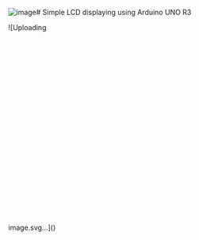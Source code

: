 ![image](https://github.com/user-attachments/assets/cec5a65a-d9a7-46a1-9f8f-475d666024ef)# Simple LCD displaying using Arduino UNO R3

![Uploading <?xml version="1.0" encoding="utf-8"?>
<!-- Generator: Adobe Illustrator 25.0.1, SVG Export Plug-In . SVG Version: 6.00 Build 0)  -->
<svg version="1.1" id="Layer_1" xmlns="http://www.w3.org/2000/svg" xmlns:xlink="http://www.w3.org/1999/xlink" x="0px" y="0px"
	 viewBox="0 0 194 138.3" style="enable-background:new 0 0 194 138.3;" xml:space="preserve">
<style type="text/css">
	.st0{fill:#017481;}
	.st1{fill:#B3B6B7;}
	.st2{fill:#A1CBCF;}
	.st3{fill:#8B8F90;}
	.st4{fill:#ADB0B1;}
	.st5{fill:#FFFFFF;}
	.st6{fill:#C2C5C6;}
	.st7{fill:#A19284;}
	.st8{fill:#8A7867;}
	.st9{fill:#9DA0A1;}
	.st10{fill:#DDDEDE;}
	.st11{fill:#B8B9BA;}
	.st12{fill:#EAA800;}
	.st13{fill:#BCC6C6;}
</style>
<path class="st0" d="M0,98.1L0,98.1c0,0.7,0.3,1.4,0.9,1.9l0,0l4.9,4.9v0c0.5,0.4,0.7,1,0.7,1.7h0v29.2c0,1.4,1.1,2.5,2.5,2.5h166.2
	v0l0.3,0l0.3,0l0.2-0.1l0.2-0.1l0.2-0.1l0.2-0.1l0.2-0.2l0.2-0.2l0.2-0.2l0.2-0.2l0.1-0.2l0.1-0.2l0.1-0.2l0.1-0.2l0-0.3l0-0.3V2.6
	l0-0.3l0-0.3l-0.1-0.2l-0.1-0.2l-0.1-0.2l-0.1-0.2l-0.2-0.2l-0.2-0.2l-0.2-0.2l-0.2-0.1l-0.2-0.1l-0.2-0.1L176,0.1l-0.2-0.1l-0.3,0
	l-0.3,0H9.2L8.9,0l-0.3,0L8.4,0.1L8.2,0.2L8,0.3L7.7,0.4L7.5,0.6L7.3,0.8L7.2,0.9L7,1.2L6.9,1.4L6.8,1.6L6.7,1.8L6.6,2.1l0,0.3
	l0,0.3v4l-5.8,5.8l0,0C0.3,12.9,0,13.5,0,14.2L0,98.1z"/>
<polygon class="st0" points="175.7,0.1 176,0.1 176.2,0.2 176.5,0.3 176.7,0.4 176.9,0.6 177.1,0.8 177.2,0.9 177.4,1.2 177.5,1.4 
	177.6,1.6 177.7,1.8 177.8,2.1 177.8,2.3 177.8,2.6 177.8,135.7 177.8,136 177.8,136.2 177.7,136.5 177.6,136.7 177.5,136.9 
	177.4,137.2 177.2,137.4 177.1,137.6 176.9,137.7 176.7,137.9 176.5,138 176.2,138.1 176,138.2 175.7,138.3 175.5,138.3 
	175.2,138.3 175.2,138.3 175.5,138.3 175.7,138.3 176,138.2 176.2,138.1 176.5,138 176.7,137.9 176.9,137.7 177.1,137.6 
	177.2,137.4 177.4,137.2 177.5,136.9 177.6,136.7 177.7,136.5 177.8,136.2 177.8,136 177.8,135.7 177.8,2.6 177.8,2.3 177.8,2.1 
	177.7,1.8 177.6,1.6 177.5,1.4 177.4,1.2 177.2,0.9 177.1,0.8 176.9,0.6 176.7,0.4 176.5,0.3 176.2,0.2 176,0.1 175.7,0.1 175.5,0 
	175.2,0 175.2,0 175.5,0 "/>
<polygon class="st0" points="175.2,138.3 175.2,138.3 175.2,138.3 "/>
<rect x="109.7" y="30.1" class="st1" width="3.9" height="3.9"/>
<path class="st2" d="M24.4,82.7c0,0.4-0.3,0.6-0.6,0.6c-0.4,0-0.6-0.3-0.6-0.6c0-0.4,0.3-0.6,0.6-0.6C24.1,82,24.4,82.3,24.4,82.7
	C24.4,82.7,24.4,82.7,24.4,82.7z"/>
<path class="st2" d="M24.4,84.7c0,0.4-0.3,0.6-0.6,0.6c-0.4,0-0.6-0.3-0.6-0.6s0.3-0.6,0.6-0.6c0,0,0,0,0,0
	C24.1,84.1,24.4,84.4,24.4,84.7z"/>
<path class="st2" d="M24.4,86.8c0,0.4-0.3,0.6-0.6,0.6s-0.6-0.3-0.6-0.6s0.3-0.6,0.6-0.6c0,0,0,0,0,0C24.1,86.2,24.4,86.4,24.4,86.8
	z"/>
<path class="st2" d="M24.4,88.9c0,0.4-0.3,0.6-0.6,0.6s-0.6-0.3-0.6-0.6s0.3-0.6,0.6-0.6c0,0,0,0,0,0C24.1,88.2,24.4,88.5,24.4,88.9
	z"/>
<path class="st2" d="M29.6,82.7c0,0.4-0.3,0.6-0.6,0.6s-0.6-0.3-0.6-0.6c0-0.4,0.3-0.6,0.6-0.6C29.3,82,29.6,82.3,29.6,82.7
	C29.6,82.7,29.6,82.7,29.6,82.7z"/>
<path class="st2" d="M29.6,84.7c0,0.4-0.3,0.6-0.6,0.6c-0.4,0-0.6-0.3-0.6-0.6c0-0.4,0.3-0.6,0.6-0.6c0,0,0,0,0,0
	C29.3,84.1,29.6,84.4,29.6,84.7z"/>
<path class="st2" d="M29.6,86.8c0,0.4-0.3,0.6-0.6,0.6s-0.6-0.3-0.6-0.6c0-0.4,0.3-0.6,0.6-0.6c0,0,0,0,0,0
	C29.3,86.2,29.6,86.4,29.6,86.8z"/>
<path class="st2" d="M29.6,88.9c0,0.4-0.3,0.6-0.6,0.6s-0.6-0.3-0.6-0.6c0-0.4,0.3-0.6,0.6-0.6c0,0,0,0,0,0
	C29.3,88.2,29.6,88.5,29.6,88.9z"/>
<polygon points="26.3,89.5 27.6,89.5 27.6,82 26.3,82 25,82 25,89.5 "/>
<polygon points="26.3,89.5 27.6,89.5 27.6,82 26.3,82 25,82 25,89.5 "/>
<polygon points="26.3,89.5 27.6,89.5 27.6,82 26.3,82 25,82 25,89.5 "/>
<rect x="27.6" y="88.2" class="st3" width="1.3" height="1.3"/>
<rect x="27.6" y="86.2" class="st3" width="1.3" height="1.3"/>
<rect x="27.6" y="84.1" class="st3" width="1.3" height="1.3"/>
<rect x="27.6" y="82" class="st3" width="1.3" height="1.3"/>
<rect x="23.8" y="88.2" class="st3" width="1.3" height="1.3"/>
<rect x="23.8" y="86.2" class="st3" width="1.3" height="1.3"/>
<rect x="23.8" y="84.1" class="st3" width="1.3" height="1.3"/>
<rect x="23.8" y="82" class="st3" width="1.3" height="1.3"/>
<polygon class="st3" points="122.6,99.3 121.2,100.6 121.2,102.5 122.6,103.9 124.5,103.9 125.9,102.5 125.9,100.6 124.5,99.3 "/>
<polygon class="st3" points="129.2,99.3 127.8,100.6 127.8,102.5 129.2,103.9 131.1,103.9 132.4,102.5 132.4,100.6 131.1,99.3 "/>
<polygon class="st3" points="129.2,105.9 127.8,107.2 127.8,109.1 129.2,110.5 131.1,110.5 132.4,109.1 132.4,107.2 131.1,105.9 "/>
<polygon class="st3" points="122.6,105.9 121.2,107.2 121.2,109.1 122.6,110.5 124.5,110.5 125.9,109.1 125.9,107.2 124.5,105.9 "/>
<path class="st4" d="M122.3,101.6c0,0.7,0.6,1.2,1.2,1.2c0.7,0,1.2-0.6,1.2-1.2c0-0.7-0.6-1.2-1.2-1.2h0
	C122.9,100.3,122.3,100.9,122.3,101.6C122.3,101.6,122.3,101.6,122.3,101.6z"/>
<path class="st4" d="M128.9,101.6c0,0.7,0.6,1.2,1.2,1.2s1.2-0.6,1.2-1.2c0-0.7-0.6-1.2-1.2-1.2c0,0,0,0,0,0
	C129.5,100.3,128.9,100.9,128.9,101.6C128.9,101.6,128.9,101.6,128.9,101.6z"/>
<path class="st4" d="M128.9,108.2c0,0.7,0.6,1.2,1.2,1.2c0.7,0,1.2-0.6,1.2-1.2s-0.6-1.2-1.2-1.2c0,0,0,0,0,0
	C129.5,106.9,128.9,107.5,128.9,108.2z"/>
<path class="st4" d="M122.3,108.2c0,0.7,0.6,1.2,1.2,1.2c0.7,0,1.2-0.6,1.2-1.2c0-0.7-0.6-1.2-1.2-1.2c0,0,0,0,0,0
	C122.9,106.9,122.3,107.5,122.3,108.2z"/>
<path class="st5" d="M6.6,24.7c2.7,0,5-2.2,5-5c0-2.7-2.2-5-5-5c-2.7,0-5,2.2-5,5C1.7,22.5,3.9,24.7,6.6,24.7z"/>
<path class="st5" d="M139.2,136.7c2.7,0,5-2.2,5-5c0-2.7-2.2-5-5-5c-2.7,0-5,2.2-5,5c0,0,0,0,0,0
	C134.3,134.5,136.5,136.7,139.2,136.7z"/>
<path class="st5" d="M141.6,11.6c2.7,0,5-2.2,5-5s-2.2-5-5-5c-2.7,0-5,2.2-5,5c0,0,0,0,0,0C136.6,9.4,138.9,11.6,141.6,11.6z"/>
<path d="M138.1,23.7v-8h-8C134.5,15.7,138.1,19.3,138.1,23.7C138.1,23.7,138.1,23.7,138.1,23.7z"/>
<path d="M130.1,15.7h-8v8C122.1,19.3,125.6,15.7,130.1,15.7C130.1,15.7,130.1,15.7,130.1,15.7z"/>
<path class="st3" d="M110.4,31.8c0,0.7,0.6,1.3,1.3,1.3s1.3-0.6,1.3-1.3s-0.6-1.3-1.3-1.3C110.9,30.5,110.4,31,110.4,31.8z"/>
<circle class="st6" cx="111.7" cy="23.7" r="8"/>
<path d="M119.7,23.7v-8h-8C116.1,15.7,119.7,19.3,119.7,23.7C119.7,23.7,119.7,23.7,119.7,23.7z"/>
<path d="M111.7,15.7h-8v8C103.6,19.3,107.2,15.7,111.7,15.7C111.6,15.7,111.7,15.7,111.7,15.7z"/>
<path class="st3" d="M112.9,23.7c0,0.7-0.6,1.3-1.3,1.3c-0.7,0-1.3-0.6-1.3-1.3c0-0.7,0.6-1.3,1.3-1.3
	C112.4,22.4,112.9,23,112.9,23.7C112.9,23.7,112.9,23.7,112.9,23.7z"/>
<rect x="128.1" y="30.1" class="st1" width="3.9" height="3.9"/>
<path class="st3" d="M128.8,31.8c0,0.7,0.6,1.3,1.3,1.3s1.3-0.6,1.3-1.3c0-0.7-0.6-1.3-1.3-1.3C129.4,30.5,128.8,31,128.8,31.8z"/>
<circle class="st6" cx="130.1" cy="23.7" r="8"/>
<path class="st3" d="M131.4,23.7c0,0.7-0.6,1.3-1.3,1.3c-0.7,0-1.3-0.6-1.3-1.3c0-0.7,0.6-1.3,1.3-1.3
	C130.8,22.4,131.4,23,131.4,23.7C131.4,23.7,131.4,23.7,131.4,23.7z"/>
<rect x="164" y="71.5" class="st3" width="6.6" height="5.4"/>
<rect x="164" y="60.5" class="st3" width="6.6" height="5.4"/>
<polyline points="119.6,96.4 119.6,83.4 119.6,83.4 132.6,83.4 132.6,96.4 132.6,96.4 119.6,96.4 119.6,96.4 "/>
<polyline points="119.6,96.4 119.6,83.4 119.6,83.4 132.6,83.4 132.6,96.4 132.6,96.4 119.6,96.4 119.6,96.4 "/>
<polyline points="119.6,96.4 119.6,83.4 119.6,83.4 132.6,83.4 132.6,96.4 132.6,96.4 119.6,96.4 119.6,96.4 "/>
<rect x="130.2" y="82.5" class="st3" width="0.9" height="1.7"/>
<rect x="128.9" y="82.5" class="st3" width="0.9" height="1.7"/>
<rect x="127.6" y="82.5" class="st3" width="0.9" height="1.7"/>
<rect x="126.3" y="82.5" class="st3" width="0.9" height="1.7"/>
<rect x="125" y="82.5" class="st3" width="0.9" height="1.7"/>
<rect x="123.7" y="82.5" class="st3" width="0.9" height="1.7"/>
<rect x="122.5" y="82.5" class="st3" width="0.9" height="1.7"/>
<rect x="121.2" y="82.5" class="st3" width="0.9" height="1.7"/>
<rect x="118.8" y="94" class="st3" width="1.7" height="0.9"/>
<rect x="118.8" y="92.7" class="st3" width="1.7" height="0.9"/>
<rect x="118.8" y="91.4" class="st3" width="1.7" height="0.9"/>
<rect x="118.8" y="90.1" class="st3" width="1.7" height="0.9"/>
<rect x="118.8" y="88.8" class="st3" width="1.7" height="0.9"/>
<rect x="118.8" y="87.5" class="st3" width="1.7" height="0.9"/>
<rect x="118.8" y="86.2" class="st3" width="1.7" height="0.9"/>
<rect x="118.8" y="84.9" class="st3" width="1.7" height="0.9"/>
<rect x="131.7" y="94" class="st3" width="1.7" height="0.9"/>
<rect x="131.7" y="92.7" class="st3" width="1.7" height="0.9"/>
<rect x="131.7" y="91.4" class="st3" width="1.7" height="0.9"/>
<rect x="131.7" y="90.1" class="st3" width="1.7" height="0.9"/>
<rect x="131.7" y="88.8" class="st3" width="1.7" height="0.9"/>
<rect x="131.7" y="87.5" class="st3" width="1.7" height="0.9"/>
<rect x="131.7" y="86.2" class="st3" width="1.7" height="0.9"/>
<rect x="131.7" y="84.9" class="st3" width="1.7" height="0.9"/>
<rect x="130.2" y="95.5" class="st3" width="0.9" height="1.7"/>
<rect x="128.9" y="95.5" class="st3" width="0.9" height="1.7"/>
<rect x="127.6" y="95.5" class="st3" width="0.9" height="1.7"/>
<rect x="126.3" y="95.5" class="st3" width="0.9" height="1.7"/>
<rect x="125" y="95.5" class="st3" width="0.9" height="1.7"/>
<rect x="123.7" y="95.5" class="st3" width="0.9" height="1.7"/>
<rect x="122.5" y="95.5" class="st3" width="0.9" height="1.7"/>
<rect x="121.2" y="95.5" class="st3" width="0.9" height="1.7"/>
<path class="st3" d="M146.2,112.7c-0.7,0-1.3,0.6-1.3,1.3c0,0,0,0,0,0h2.6C147.5,113.3,146.9,112.7,146.2,112.7
	C146.2,112.7,146.2,112.7,146.2,112.7z"/>
<path class="st3" d="M146.2,125.3c0.7,0,1.3-0.6,1.3-1.3c0,0,0,0,0,0h-2.6C144.9,124.7,145.5,125.3,146.2,125.3
	C146.2,125.3,146.2,125.3,146.2,125.3z"/>
<path class="st3" d="M143.6,112.7c-0.7,0-1.3,0.6-1.3,1.3h2.6C144.9,113.3,144.3,112.7,143.6,112.7
	C143.6,112.7,143.6,112.7,143.6,112.7z"/>
<path class="st3" d="M143.6,125.3c0.7,0,1.3-0.6,1.3-1.3c0,0,0,0,0,0h-2.6C142.3,124.7,142.9,125.3,143.6,125.3z"/>
<polygon points="144.9,124 144.9,124 147.5,124 147.5,122.9 147.5,122.8 147.5,121.8 147.5,121.7 147.5,120.7 147.5,120.6 
	147.5,119.6 147.5,119.5 147.5,118.5 147.5,118.4 147.5,117.4 147.5,117.3 147.5,116.3 147.5,116.2 147.5,115.2 147.5,115.1 
	147.5,114 144.9,114 144.9,114 142.3,114 142.3,115.1 142.3,115.2 142.3,116.2 142.3,116.3 142.3,117.3 142.3,117.4 142.3,118.4 
	142.3,118.5 142.3,119.5 142.3,119.6 142.3,120.6 142.3,120.7 142.3,121.7 142.3,121.8 142.3,122.8 142.3,122.9 142.3,124 "/>
<polygon points="144.9,124 144.9,124 147.5,124 147.5,122.9 147.5,122.8 147.5,121.8 147.5,121.7 147.5,120.7 147.5,120.6 
	147.5,119.6 147.5,119.5 147.5,118.5 147.5,118.4 147.5,117.4 147.5,117.3 147.5,116.3 147.5,116.2 147.5,115.2 147.5,115.1 
	147.5,114 144.9,114 144.9,114 142.3,114 142.3,115.1 142.3,115.2 142.3,116.2 142.3,116.3 142.3,117.3 142.3,117.4 142.3,118.4 
	142.3,118.5 142.3,119.5 142.3,119.6 142.3,120.6 142.3,120.7 142.3,121.7 142.3,121.8 142.3,122.8 142.3,122.9 142.3,124 "/>
<polygon points="144.9,124 144.9,124 147.5,124 147.5,122.9 147.5,122.8 147.5,121.8 147.5,121.7 147.5,120.7 147.5,120.6 
	147.5,119.6 147.5,119.5 147.5,118.5 147.5,118.4 147.5,117.4 147.5,117.3 147.5,116.3 147.5,116.2 147.5,115.2 147.5,115.1 
	147.5,114 144.9,114 144.9,114 142.3,114 142.3,115.1 142.3,115.2 142.3,116.2 142.3,116.3 142.3,117.3 142.3,117.4 142.3,118.4 
	142.3,118.5 142.3,119.5 142.3,119.6 142.3,120.6 142.3,120.7 142.3,121.7 142.3,121.8 142.3,122.8 142.3,122.9 142.3,124 "/>
<rect x="118.1" y="36.8" width="4.9" height="7.5"/>
<rect x="118.1" y="36.8" width="4.9" height="7.5"/>
<rect x="118.1" y="36.8" width="4.9" height="7.5"/>
<rect x="122.3" y="42.3" class="st3" width="3.6" height="1.3"/>
<rect x="122.3" y="37.4" class="st3" width="3.6" height="1.3"/>
<rect x="122.3" y="39.9" class="st3" width="3.6" height="1.3"/>
<rect x="115.9" y="42.3" class="st3" width="3.6" height="1.3"/>
<rect x="115.9" y="37.4" class="st3" width="3.6" height="1.3"/>
<rect x="150.1" y="49.3" class="st3" width="1.3" height="3.4"/>
<rect x="150.1" y="43.3" class="st3" width="1.3" height="3.4"/>
<rect x="163.1" y="40.1" class="st3" width="1.3" height="9.8"/>
<rect x="164.4" y="40.1" class="st4" width="1.3" height="9.8"/>
<rect x="165.7" y="40.1" class="st3" width="1.3" height="9.8"/>
<rect x="150.1" y="37.4" class="st3" width="1.3" height="3.4"/>
<rect x="148.8" y="49.3" class="st7" width="1.3" height="3.4"/>
<rect x="148.8" y="43.3" class="st7" width="1.3" height="3.4"/>
<rect x="148.8" y="37.4" class="st7" width="1.3" height="3.4"/>
<rect x="147.5" y="49.3" class="st3" width="1.3" height="3.4"/>
<rect x="147.5" y="43.3" class="st3" width="1.3" height="3.4"/>
<rect x="147.5" y="37.4" class="st3" width="1.3" height="3.4"/>
<rect x="121.9" y="48.5" width="8.4" height="8.4"/>
<rect x="121.9" y="48.5" width="8.4" height="8.4"/>
<rect x="121.9" y="48.5" width="8.4" height="8.4"/>
<rect x="118.9" y="51.5" class="st3" width="3.8" height="0.9"/>
<rect x="118.9" y="53.2" class="st3" width="3.8" height="0.9"/>
<rect x="118.9" y="54.9" class="st3" width="3.8" height="0.9"/>
<rect x="118.9" y="49.8" class="st3" width="3.8" height="0.9"/>
<rect x="129.5" y="53.2" class="st3" width="3.8" height="0.9"/>
<rect x="129.5" y="51.5" class="st3" width="3.8" height="0.9"/>
<rect x="129.5" y="49.8" class="st3" width="3.8" height="0.9"/>
<rect x="129.5" y="54.9" class="st3" width="3.8" height="0.9"/>
<path class="st6" d="M133.7,55.3c0-0.2-0.2-0.4-0.4-0.4c-0.2,0-0.4,0.2-0.4,0.4c0,0.2,0.2,0.4,0.4,0.4c0,0,0,0,0,0
	C133.5,55.7,133.7,55.5,133.7,55.3z"/>
<path class="st6" d="M133.7,53.6c0-0.2-0.2-0.4-0.4-0.4c-0.2,0-0.4,0.2-0.4,0.4c0,0.2,0.2,0.4,0.4,0.4c0,0,0,0,0,0
	C133.5,54,133.7,53.8,133.7,53.6z"/>
<path class="st6" d="M133.7,51.9c0-0.2-0.2-0.4-0.4-0.4c-0.2,0-0.4,0.2-0.4,0.4c0,0.2,0.2,0.4,0.4,0.4h0
	C133.5,52.3,133.7,52.1,133.7,51.9C133.7,51.9,133.7,51.9,133.7,51.9z"/>
<path class="st6" d="M133.7,50.2c0-0.2-0.2-0.4-0.4-0.4c-0.2,0-0.4,0.2-0.4,0.4c0,0.2,0.2,0.4,0.4,0.4
	C133.5,50.6,133.7,50.5,133.7,50.2C133.7,50.2,133.7,50.2,133.7,50.2z"/>
<path class="st6" d="M119.3,55.3c0-0.2-0.2-0.4-0.4-0.4c-0.2,0-0.4,0.2-0.4,0.4c0,0.2,0.2,0.4,0.4,0.4c0,0,0,0,0,0
	C119.2,55.7,119.3,55.5,119.3,55.3z"/>
<path class="st6" d="M119.3,53.6c0-0.2-0.2-0.4-0.4-0.4c-0.2,0-0.4,0.2-0.4,0.4c0,0.2,0.2,0.4,0.4,0.4c0,0,0,0,0,0
	C119.2,54,119.3,53.8,119.3,53.6z"/>
<path class="st6" d="M119.3,51.9c0-0.2-0.2-0.4-0.4-0.4c-0.2,0-0.4,0.2-0.4,0.4c0,0.2,0.2,0.4,0.4,0.4c0,0,0,0,0,0
	C119.2,52.3,119.3,52.1,119.3,51.9C119.3,51.9,119.3,51.9,119.3,51.9z"/>
<path class="st6" d="M119.3,50.2c0-0.2-0.2-0.4-0.4-0.4c-0.2,0-0.4,0.2-0.4,0.4c0,0.2,0.2,0.4,0.4,0.4l0,0
	C119.2,50.6,119.3,50.5,119.3,50.2C119.3,50.2,119.3,50.2,119.3,50.2z"/>
<rect x="153.9" y="65.1" class="st8" width="4.2" height="7.2"/>
<rect x="151.3" y="69.8" class="st6" width="2.6" height="2.6"/>
<rect x="158" y="67.5" class="st6" width="2.6" height="2.6"/>
<rect x="151.3" y="65.1" class="st6" width="2.6" height="2.6"/>
<rect x="153.2" y="70.4" class="st3" width="1.3" height="1.3"/>
<rect x="153.2" y="65.8" class="st3" width="1.3" height="1.3"/>
<rect x="157.4" y="68.1" class="st3" width="1.3" height="1.3"/>
<rect x="72.8" y="63.7" class="st3" width="2.7" height="5.4"/>
<rect x="66.1" y="63.7" class="st3" width="2.7" height="5.4"/>
<path class="st8" d="M68.4,64.3c-0.6,0-1,0.5-1,1v2.1c0,0.6,0.5,1,1,1h0.3v-4.2H68.4z"/>
<path class="st8" d="M73.1,68.4c0.6,0,1-0.5,1-1v-2.1c0-0.6-0.5-1-1-1h-0.3v4.2H73.1z"/>
<rect x="146.2" y="75.9" class="st3" width="3.1" height="3.1"/>
<rect x="140.5" y="75.9" class="st3" width="3.1" height="3.1"/>
<polygon class="st8" points="147.2,78.9 148.7,77.4 147.2,75.9 147.2,75.9 146.2,75.9 146.2,78.9 "/>
<polygon class="st8" points="142.6,75.9 141.1,77.4 142.6,78.9 142.6,78.9 143.6,78.9 143.6,75.9 "/>
<rect x="143.6" y="75.9" width="2.6" height="3.1"/>
<rect x="143.6" y="75.9" width="2.6" height="3.1"/>
<rect x="143.6" y="75.9" width="2.6" height="3.1"/>
<rect x="146.2" y="84.4" class="st3" width="3.1" height="3.1"/>
<rect x="140.5" y="84.4" class="st3" width="3.1" height="3.1"/>
<rect x="143.6" y="84.4" width="2.6" height="3.1"/>
<rect x="143.6" y="84.4" width="2.6" height="3.1"/>
<rect x="143.6" y="84.4" width="2.6" height="3.1"/>
<polygon class="st8" points="147.2,87.5 148.7,86 147.2,84.4 147.2,84.4 146.2,84.4 146.2,87.5 "/>
<polygon class="st8" points="142.6,84.4 141.1,86 142.6,87.5 142.6,87.5 143.6,87.5 143.6,84.4 "/>
<rect x="145.3" y="100.5" class="st3" width="3.1" height="3.1"/>
<rect x="141.5" y="100.5" class="st3" width="3.1" height="3.1"/>
<path class="st8" d="M145,103.4h1.3v0c0.7,0,1.3-0.6,1.2-1.3c0-0.7-0.6-1.2-1.2-1.2v0h-1.3L145,103.4L145,103.4z"/>
<path class="st8" d="M143.6,100.8c-0.7,0-1.3,0.6-1.3,1.3c0,0.7,0.6,1.3,1.3,1.3v0h1.3v-2.6H143.6z"/>
<rect x="143.6" y="100.8" width="2.6" height="2.6"/>
<rect x="143.6" y="100.8" width="2.6" height="2.6"/>
<rect x="143.6" y="100.8" width="2.6" height="2.6"/>
<rect x="145.3" y="107.1" class="st3" width="3.1" height="3.1"/>
<rect x="141.5" y="107.1" class="st3" width="3.1" height="3.1"/>
<path class="st8" d="M145,109.9h1.3v0c0.7,0,1.3-0.6,1.2-1.3c0-0.7-0.6-1.2-1.2-1.2v0h-1.3L145,109.9L145,109.9z"/>
<path class="st8" d="M143.6,107.3c-0.7,0-1.3,0.6-1.3,1.3c0,0.7,0.6,1.3,1.3,1.3c0,0,0,0,0,0v0h1.3v-2.6H143.6z"/>
<rect x="143.6" y="107.3" width="2.6" height="2.6"/>
<rect x="143.6" y="107.3" width="2.6" height="2.6"/>
<rect x="143.6" y="107.3" width="2.6" height="2.6"/>
<rect x="159.9" y="115.8" class="st3" width="3.1" height="3.1"/>
<rect x="154.2" y="115.8" class="st3" width="3.1" height="3.1"/>
<polygon class="st8" points="160.9,118.9 162.4,117.4 160.9,115.8 160.9,115.8 159.9,115.8 159.9,118.9 "/>
<polygon class="st8" points="156.3,115.8 154.8,117.4 156.3,118.9 156.3,118.9 157.3,118.9 157.3,115.8 "/>
<rect x="157.3" y="115.8" width="2.6" height="3.1"/>
<rect x="157.3" y="115.8" width="2.6" height="3.1"/>
<rect x="157.3" y="115.8" width="2.6" height="3.1"/>
<rect x="105.7" y="116" class="st3" width="3.1" height="3.1"/>
<rect x="101.8" y="116" class="st3" width="3.1" height="3.1"/>
<path class="st8" d="M105.3,118.8h1.3v0c0.7,0,1.3-0.6,1.2-1.3c0-0.7-0.6-1.2-1.2-1.2v0h-1.3L105.3,118.8L105.3,118.8z"/>
<path class="st8" d="M104,116.2c-0.7,0-1.3,0.6-1.3,1.3c0,0.7,0.6,1.3,1.3,1.3v0h1.3v-2.6C105.3,116.2,104,116.2,104,116.2z"/>
<rect x="104" y="116.2" width="2.6" height="2.6"/>
<rect x="104" y="116.2" width="2.6" height="2.6"/>
<rect x="104" y="116.2" width="2.6" height="2.6"/>
<rect x="106.1" y="75.8" class="st3" width="3.1" height="3.1"/>
<rect x="101.6" y="75.8" class="st3" width="3.1" height="3.1"/>
<path class="st8" d="M105.5,78.7h1.3v0c0.7,0,1.3-0.6,1.2-1.3c0-0.7-0.6-1.2-1.2-1.2v0h-1.3L105.5,78.7L105.5,78.7z"/>
<path class="st8" d="M104.1,76.1c-0.7,0-1.3,0.6-1.3,1.3c0,0.7,0.6,1.3,1.3,1.3c0,0,0,0,0,0v0h1.3v-2.6H104.1z"/>
<rect x="104.1" y="76.1" width="2.6" height="2.6"/>
<rect x="104.1" y="76.1" width="2.6" height="2.6"/>
<rect x="104.1" y="76.1" width="2.6" height="2.6"/>
<rect x="71.2" y="58.2" class="st3" width="3.1" height="3.1"/>
<rect x="67.3" y="58.2" class="st3" width="3.1" height="3.1"/>
<path class="st8" d="M70.8,61.1h1.3v0c0.7,0,1.3-0.6,1.2-1.3c0-0.7-0.6-1.2-1.2-1.2v0h-1.3L70.8,61.1L70.8,61.1z"/>
<path class="st8" d="M69.5,58.5c-0.7,0-1.3,0.6-1.3,1.3c0,0.7,0.6,1.3,1.3,1.3v0h1.3v-2.6H69.5z"/>
<rect x="69.5" y="58.5" width="2.6" height="2.6"/>
<rect x="69.5" y="58.5" width="2.6" height="2.6"/>
<rect x="69.5" y="58.5" width="2.6" height="2.6"/>
<rect x="110.1" y="37.1" class="st3" width="3.1" height="3.1"/>
<rect x="110.1" y="40.9" class="st3" width="3.1" height="3.1"/>
<path class="st8" d="M112.9,40.5v-1.3h0c0-0.7-0.6-1.3-1.3-1.2c-0.7,0-1.2,0.6-1.2,1.2h0v1.3L112.9,40.5L112.9,40.5z"/>
<path class="st8" d="M110.3,41.8c0,0.7,0.6,1.3,1.3,1.3s1.3-0.6,1.3-1.3l0,0h0v-1.3h-2.6L110.3,41.8L110.3,41.8z"/>
<rect x="110.3" y="39.2" width="2.6" height="2.6"/>
<rect x="110.3" y="39.2" width="2.6" height="2.6"/>
<rect x="110.3" y="39.2" width="2.6" height="2.6"/>
<rect x="128.5" y="37.1" class="st3" width="3.1" height="3.1"/>
<rect x="128.5" y="40.9" class="st3" width="3.1" height="3.1"/>
<path class="st8" d="M131.4,40.5v-1.3h0c0-0.7-0.6-1.3-1.3-1.2c-0.7,0-1.2,0.6-1.2,1.2h0v1.3L131.4,40.5L131.4,40.5z"/>
<path class="st8" d="M128.8,41.8c0,0.7,0.6,1.3,1.3,1.3s1.3-0.6,1.3-1.3l0,0h0v-1.3h-2.6L128.8,41.8L128.8,41.8z"/>
<rect x="128.8" y="39.2" width="2.6" height="2.6"/>
<rect x="128.8" y="39.2" width="2.6" height="2.6"/>
<rect x="128.8" y="39.2" width="2.6" height="2.6"/>
<rect x="105.8" y="81.1" class="st3" width="3.1" height="3.1"/>
<rect x="101.9" y="81.1" class="st3" width="3.1" height="3.1"/>
<path class="st8" d="M105.5,84h1.3v0c0.7,0,1.3-0.6,1.2-1.3c0-0.7-0.6-1.2-1.2-1.2v0h-1.3L105.5,84L105.5,84z"/>
<path class="st8" d="M104.1,81.4c-0.7,0-1.3,0.6-1.3,1.3c0,0.7,0.6,1.3,1.3,1.3c0,0,0,0,0,0v0h1.3v-2.6H104.1z"/>
<rect x="104.1" y="81.4" width="2.6" height="2.6"/>
<rect x="104.1" y="81.4" width="2.6" height="2.6"/>
<rect x="104.1" y="81.4" width="2.6" height="2.6"/>
<polygon points="122.3,125.3 124.8,125.3 126.6,123.5 127.1,123.5 128.9,125.3 131.4,125.3 133.2,123.5 133.7,123.5 135.5,125.3 
	138,125.3 139.8,123.5 139.8,121 139.8,116.9 139.8,114.4 138,112.6 135.5,112.6 133.7,114.4 133.2,114.4 131.4,112.6 128.9,112.6 
	127.1,114.4 126.6,114.4 124.8,112.6 122.3,112.6 120.5,114.4 120.5,116.9 120.5,121 120.5,123.5 "/>
<path class="st3" d="M124.7,115.7c0,0.6-0.5,1.1-1.1,1.1c-0.6,0-1.1-0.5-1.1-1.1c0-0.6,0.5-1.1,1.1-1.1
	C124.2,114.5,124.7,115,124.7,115.7C124.7,115.7,124.7,115.7,124.7,115.7z"/>
<path class="st3" d="M137.8,122.2c0,0.6-0.5,1.1-1.1,1.1c-0.6,0-1.1-0.5-1.1-1.1c0-0.6,0.5-1.1,1.1-1.1c0,0,0,0,0,0
	C137.3,121.1,137.8,121.6,137.8,122.2z"/>
<path class="st3" d="M131.3,122.2c0,0.6-0.5,1.1-1.1,1.1c-0.6,0-1.1-0.5-1.1-1.1c0-0.6,0.5-1.1,1.1-1.1
	C130.8,121.1,131.3,121.6,131.3,122.2z"/>
<path class="st3" d="M124.7,122.2c0,0.6-0.5,1.1-1.1,1.1c-0.6,0-1.1-0.5-1.1-1.1c0-0.6,0.5-1.1,1.1-1.1
	C124.2,121.1,124.7,121.6,124.7,122.2z"/>
<path class="st3" d="M137.8,115.7c0,0.6-0.5,1.1-1.1,1.1c-0.6,0-1.1-0.5-1.1-1.1c0-0.6,0.5-1.1,1.1-1.1c0,0,0,0,0,0
	C137.3,114.5,137.8,115,137.8,115.7C137.8,115.7,137.8,115.7,137.8,115.7z"/>
<path class="st3" d="M131.3,115.7c0,0.6-0.5,1.1-1.1,1.1c-0.6,0-1.1-0.5-1.1-1.1c0-0.6,0.5-1.1,1.1-1.1
	C130.8,114.5,131.3,115,131.3,115.7C131.3,115.7,131.3,115.7,131.3,115.7z"/>
<rect x="91.7" y="30.2" class="st3" width="4.4" height="2.5"/>
<rect x="98.8" y="30.2" class="st3" width="3.5" height="2.5"/>
<rect x="85.1" y="30.2" class="st3" width="4.4" height="2.5"/>
<rect x="78.5" y="30.2" class="st3" width="4.4" height="2.5"/>
<rect x="71.9" y="30.2" class="st3" width="4.4" height="2.5"/>
<rect x="65.3" y="30.2" class="st3" width="4.4" height="2.5"/>
<rect x="58.7" y="30.2" class="st3" width="4.4" height="2.5"/>
<rect x="52.2" y="30.2" class="st3" width="4.4" height="2.5"/>
<rect x="45.6" y="30.2" class="st3" width="4.4" height="2.5"/>
<rect x="39" y="30.2" class="st3" width="4.4" height="2.5"/>
<rect x="32.4" y="30.2" class="st3" width="4.4" height="2.5"/>
<rect x="25.8" y="30.2" class="st3" width="4.4" height="2.5"/>
<rect x="19.2" y="30.2" class="st3" width="4.4" height="2.5"/>
<rect x="13" y="30.2" class="st3" width="3.5" height="2.5"/>
<rect x="91.7" y="52.3" class="st3" width="4.4" height="2.6"/>
<rect x="98.8" y="52.3" class="st3" width="3.5" height="2.6"/>
<rect x="85.1" y="52.3" class="st3" width="4.4" height="2.6"/>
<rect x="78.5" y="52.3" class="st3" width="4.4" height="2.6"/>
<rect x="71.9" y="52.3" class="st3" width="4.4" height="2.6"/>
<rect x="65.3" y="52.3" class="st3" width="4.4" height="2.6"/>
<rect x="58.7" y="52.3" class="st3" width="4.4" height="2.6"/>
<rect x="52.2" y="52.3" class="st3" width="4.4" height="2.6"/>
<rect x="45.6" y="52.3" class="st3" width="4.4" height="2.6"/>
<rect x="39" y="52.3" class="st3" width="4.4" height="2.6"/>
<rect x="32.4" y="52.3" class="st3" width="4.4" height="2.6"/>
<rect x="25.8" y="52.3" class="st3" width="4.4" height="2.6"/>
<rect x="19.2" y="52.3" class="st3" width="4.4" height="2.6"/>
<rect x="13" y="52.3" class="st3" width="3.5" height="2.6"/>
<rect x="91.7" y="52.3" class="st8" width="4.4" height="1.3"/>
<rect x="98.8" y="52.3" class="st8" width="3.5" height="1.3"/>
<rect x="85.1" y="52.3" class="st8" width="4.4" height="1.3"/>
<rect x="78.5" y="52.3" class="st8" width="4.4" height="1.3"/>
<rect x="71.9" y="52.3" class="st8" width="4.4" height="1.3"/>
<rect x="65.3" y="52.3" class="st8" width="4.4" height="1.3"/>
<rect x="58.7" y="52.3" class="st8" width="4.4" height="1.3"/>
<rect x="52.2" y="52.3" class="st8" width="4.4" height="1.3"/>
<rect x="45.6" y="52.3" class="st8" width="4.4" height="1.3"/>
<rect x="39" y="52.3" class="st8" width="4.4" height="1.3"/>
<rect x="32.4" y="52.3" class="st8" width="4.4" height="1.3"/>
<rect x="25.8" y="52.3" class="st8" width="4.4" height="1.3"/>
<rect x="19.2" y="52.3" class="st8" width="4.4" height="1.3"/>
<rect x="13" y="52.3" class="st8" width="3.5" height="1.3"/>
<rect x="91.7" y="31.4" class="st8" width="4.4" height="1.3"/>
<rect x="98.8" y="31.4" class="st8" width="3.5" height="1.3"/>
<rect x="85.1" y="31.4" class="st8" width="4.4" height="1.3"/>
<rect x="78.5" y="31.4" class="st8" width="4.4" height="1.3"/>
<rect x="71.9" y="31.4" class="st8" width="4.4" height="1.3"/>
<rect x="65.3" y="31.4" class="st8" width="4.4" height="1.3"/>
<rect x="58.7" y="31.4" class="st8" width="4.4" height="1.3"/>
<rect x="52.2" y="31.4" class="st8" width="4.4" height="1.3"/>
<rect x="45.6" y="31.4" class="st8" width="4.4" height="1.3"/>
<rect x="39" y="31.4" class="st8" width="4.4" height="1.3"/>
<rect x="32.4" y="31.4" class="st8" width="4.4" height="1.3"/>
<rect x="25.8" y="31.4" class="st8" width="4.4" height="1.3"/>
<rect x="19.2" y="31.4" class="st8" width="4.4" height="1.3"/>
<rect x="13" y="31.4" class="st8" width="3.5" height="1.3"/>
<rect x="135.6" y="75.8" class="st3" width="3.1" height="3.1"/>
<rect x="131.8" y="75.8" class="st3" width="3.1" height="3.1"/>
<path class="st8" d="M135.3,78.7h1.3v0c0.7,0,1.3-0.6,1.2-1.3c0-0.7-0.6-1.2-1.2-1.2v0h-1.3L135.3,78.7L135.3,78.7z"/>
<path class="st8" d="M133.9,76.1c-0.7,0-1.3,0.6-1.3,1.3c0,0.7,0.6,1.3,1.3,1.3c0,0,0,0,0,0v0h1.3v-2.6H133.9z"/>
<rect x="126.5" y="75.8" class="st3" width="3.1" height="3.1"/>
<rect x="122.6" y="75.8" class="st3" width="3.1" height="3.1"/>
<path class="st8" d="M126.2,78.7h1.3v0c0.7,0,1.3-0.6,1.2-1.3c0-0.7-0.6-1.2-1.2-1.2v0h-1.3L126.2,78.7L126.2,78.7z"/>
<path class="st8" d="M124.8,76.1c-0.7,0-1.3,0.6-1.3,1.3c0,0.7,0.6,1.3,1.3,1.3v0h1.3v-2.6H124.8z"/>
<rect x="117.4" y="75.8" class="st3" width="3.1" height="3.1"/>
<rect x="113.5" y="75.8" class="st3" width="3.1" height="3.1"/>
<path class="st8" d="M117,78.7h1.3v0c0.7,0,1.3-0.6,1.2-1.3c0-0.7-0.6-1.2-1.2-1.2v0H117L117,78.7L117,78.7z"/>
<path class="st8" d="M115.7,76.1c-0.7,0-1.3,0.6-1.3,1.3c0,0.7,0.6,1.3,1.3,1.3v0h1.3v-2.6H115.7z"/>
<path class="st3" d="M128.3,8.6c0,0.7,0.6,1.3,1.3,1.3c0.7,0,1.3-0.6,1.3-1.3c0-0.7-0.6-1.3-1.3-1.3C128.9,7.3,128.3,7.9,128.3,8.6z
	"/>
<path class="st3" d="M112.8,8.6c0,0.7,0.6,1.3,1.3,1.3c0.7,0,1.3-0.6,1.3-1.3c0-0.7-0.6-1.3-1.3-1.3C113.4,7.3,112.8,7.9,112.8,8.6z
	"/>
<path class="st3" d="M128.3,4.7c0,0.7,0.6,1.3,1.3,1.3s1.3-0.6,1.3-1.3c0-0.7-0.6-1.3-1.3-1.3C128.9,3.4,128.3,4,128.3,4.7z"/>
<path class="st3" d="M112.8,4.7c0,0.7,0.6,1.3,1.3,1.3s1.3-0.6,1.3-1.3c0-0.7-0.6-1.3-1.3-1.3C113.4,3.4,112.8,4,112.8,4.7z"/>
<path class="st5" d="M121.1,6.7c0,0.4,0.4,0.8,0.8,0.8c0.4,0,0.8-0.4,0.8-0.8c0-0.4-0.4-0.8-0.8-0.8l0,0
	C121.4,5.9,121.1,6.3,121.1,6.7z"/>
<polygon points="115.2,9.9 115.3,9.9 116.3,9.9 116.4,9.9 117.4,9.9 117.5,9.9 118.5,9.9 118.6,9.9 119.6,9.9 119.7,9.9 120.7,9.9 
	120.8,9.9 121.8,9.9 121.9,9.9 122.9,9.9 123,9.9 124,9.9 124.1,9.9 125.1,9.9 125.2,9.9 126.2,9.9 126.3,9.9 127.3,9.9 127.4,9.9 
	128.4,9.9 128.5,9.9 129.6,9.9 129.6,3.4 128.5,3.4 128.4,3.4 127.4,3.4 127.3,3.4 126.3,3.4 126.2,3.4 125.2,3.4 125.1,3.4 
	124.1,3.4 124,3.4 123,3.4 122.9,3.4 121.9,3.4 121.8,3.4 120.8,3.4 120.7,3.4 119.7,3.4 119.6,3.4 118.6,3.4 118.5,3.4 117.5,3.4 
	117.4,3.4 116.4,3.4 116.3,3.4 115.3,3.4 115.2,3.4 114.1,3.4 114.1,9.9 "/>
<rect x="56" y="128.4" width="6.6" height="6.6"/>
<rect x="119.2" y="128.4" width="6.6" height="6.6"/>
<path d="M119.2,135v-6.6h-6.6v6.6H119.2z"/>
<path d="M112.6,135v-6.6H106v6.6H112.6z"/>
<path d="M106,135v-6.6h-6.6v6.6H106z"/>
<path d="M132.4,135v-6.6h-6.6v6.6H132.4z"/>
<path d="M92.9,135v-6.6h-6.6v6.6H92.9z"/>
<path d="M99.5,135v-6.6h-6.6v6.6H99.5z"/>
<path d="M86.3,135v-6.6h-6.6v6.6H86.3z"/>
<path d="M73.2,135v-6.6h-6.6v6.6H73.2z"/>
<path d="M79.7,135v-6.6h-6.6v6.6H79.7z"/>
<path d="M49.4,135v-6.6h-6.6v6.6H49.4z"/>
<path d="M56,135v-6.6h-6.6v6.6H56z"/>
<path d="M36.2,128.4v6.6h6.6v-6.6"/>
<path d="M29.7,135v-6.6h-6.6v6.6H29.7z"/>
<path d="M16.5,135v-6.6H9.9v6.6H16.5z"/>
<path d="M36.3,135v-6.6h-6.6v6.6H36.3z"/>
<rect x="16.5" y="128.4" width="6.6" height="6.6"/>
<rect x="56" y="128.4" width="6.6" height="6.6"/>
<rect x="119.2" y="128.4" width="6.6" height="6.6"/>
<path d="M119.2,135v-6.6h-6.6v6.6H119.2z"/>
<path d="M112.6,135v-6.6H106v6.6H112.6z"/>
<path d="M106,135v-6.6h-6.6v6.6H106z"/>
<path d="M132.4,135v-6.6h-6.6v6.6H132.4z"/>
<path d="M92.9,135v-6.6h-6.6v6.6H92.9z"/>
<path d="M99.5,135v-6.6h-6.6v6.6H99.5z"/>
<path d="M86.3,135v-6.6h-6.6v6.6H86.3z"/>
<path d="M73.2,135v-6.6h-6.6v6.6H73.2z"/>
<path d="M79.7,135v-6.6h-6.6v6.6H79.7z"/>
<path d="M49.4,135v-6.6h-6.6v6.6H49.4z"/>
<path d="M56,135v-6.6h-6.6v6.6H56z"/>
<path d="M36.2,128.4v6.6h6.6v-6.6"/>
<path d="M29.7,135v-6.6h-6.6v6.6H29.7z"/>
<path d="M16.5,135v-6.6H9.9v6.6H16.5z"/>
<path d="M36.3,135v-6.6h-6.6v6.6H36.3z"/>
<rect x="16.5" y="128.4" width="6.6" height="6.6"/>
<rect x="56" y="128.4" width="6.6" height="6.6"/>
<rect x="119.2" y="128.4" width="6.6" height="6.6"/>
<path d="M119.2,135v-6.6h-6.6v6.6H119.2z"/>
<path d="M112.6,135v-6.6H106v6.6H112.6z"/>
<path d="M106,135v-6.6h-6.6v6.6H106z"/>
<path d="M132.4,135v-6.6h-6.6v6.6H132.4z"/>
<path d="M92.9,135v-6.6h-6.6v6.6H92.9z"/>
<path d="M99.5,135v-6.6h-6.6v6.6H99.5z"/>
<path d="M86.3,135v-6.6h-6.6v6.6H86.3z"/>
<path d="M73.2,135v-6.6h-6.6v6.6H73.2z"/>
<path d="M79.7,135v-6.6h-6.6v6.6H79.7z"/>
<path d="M49.4,135v-6.6h-6.6v6.6H49.4z"/>
<path d="M56,135v-6.6h-6.6v6.6H56z"/>
<path d="M36.2,128.4v6.6h6.6v-6.6"/>
<path d="M29.7,135v-6.6h-6.6v6.6H29.7z"/>
<path d="M16.5,135v-6.6H9.9v6.6H16.5z"/>
<path d="M36.3,135v-6.6h-6.6v6.6H36.3z"/>
<rect x="16.5" y="128.4" width="6.6" height="6.6"/>
<rect x="164" y="76.8" class="st6" width="6.6" height="1.3"/>
<rect x="164" y="59.2" class="st6" width="6.6" height="1.3"/>
<path class="st6" d="M166.3,75c0-0.5,0.4-0.9,0.9-0.9c0.5,0,0.9,0.4,0.9,0.9c0,0.5-0.4,0.9-0.9,0.9c0,0,0,0,0,0
	C166.7,76,166.3,75.6,166.3,75z"/>
<path class="st6" d="M166.3,62.7c0-0.5,0.4-0.9,0.9-0.9c0.5,0,0.9,0.4,0.9,0.9c0,0.5-0.4,0.9-0.9,0.9c0,0,0,0,0,0
	C166.7,63.6,166.3,63.2,166.3,62.7C166.3,62.7,166.3,62.7,166.3,62.7z"/>
<path class="st8" d="M164.1,75.1h2.2c0-0.5,0.4-0.9,1-0.9c0.5,0,0.9,0.4,0.9,0.9h3.2V62.7h-3.2c0,0.5-0.4,0.9-0.9,0.9
	s-0.9-0.4-0.9-0.9h-3.1v12.4H164.1z"/>
<polygon points="15.9,80.3 15.9,77.8 14.1,76 14.1,75.5 15.9,73.7 15.9,71.2 14.1,69.4 14.1,68.9 15.9,67.1 15.9,64.6 14.1,62.8 
	11.6,62.8 7.5,62.8 5,62.8 3.2,64.6 3.2,67.1 5,68.9 5,69.4 3.2,71.2 3.2,73.7 5,75.5 5,76 3.2,77.8 3.2,80.3 5,82.1 7.5,82.1 
	11.6,82.1 14.1,82.1 "/>
<path class="st3" d="M6.2,77.9c0.6,0,1.1,0.5,1.1,1.1c0,0.6-0.5,1.1-1.1,1.1c-0.6,0-1.1-0.5-1.1-1.1c0,0,0,0,0,0
	C5.1,78.4,5.6,77.9,6.2,77.9z"/>
<path class="st3" d="M12.8,64.7c0.6,0,1.1,0.5,1.1,1.1S13.4,67,12.8,67s-1.1-0.5-1.1-1.1c0,0,0,0,0,0C11.7,65.2,12.2,64.7,12.8,64.7
	C12.8,64.7,12.8,64.7,12.8,64.7z"/>
<path class="st3" d="M12.8,71.3c0.6,0,1.1,0.5,1.1,1.1c0,0.6-0.5,1.1-1.1,1.1c-0.6,0-1.1-0.5-1.1-1.1c0,0,0,0,0,0
	C11.7,71.8,12.2,71.3,12.8,71.3C12.8,71.3,12.8,71.3,12.8,71.3z"/>
<path class="st3" d="M12.8,77.9c0.6,0,1.1,0.5,1.1,1.1c0,0.6-0.5,1.1-1.1,1.1c-0.6,0-1.1-0.5-1.1-1.1c0,0,0,0,0,0
	C11.7,78.4,12.2,77.9,12.8,77.9C12.8,77.9,12.8,77.9,12.8,77.9z"/>
<path class="st3" d="M6.2,64.7c0.6,0,1.1,0.5,1.1,1.1S6.9,67,6.2,67s-1.1-0.5-1.1-1.1c0,0,0,0,0,0C5.1,65.2,5.6,64.7,6.2,64.7z"/>
<path class="st3" d="M6.2,71.3c0.6,0,1.1,0.5,1.1,1.1c0,0.6-0.5,1.1-1.1,1.1c-0.6,0-1.1-0.5-1.1-1.1c0,0,0,0,0,0
	C5.1,71.8,5.6,71.3,6.2,71.3z"/>
<rect x="154.5" y="84.4" class="st9" width="39.5" height="29.7"/>
<polygon class="st9" points="192.4,114.1 194,114.1 194,114 194,84.5 194,84.4 192.4,84.4 192.4,84.5 192.4,84.5 "/>
<polygon class="st9" points="189.1,114.1 190.7,114.1 190.7,114 190.7,84.5 190.7,84.4 189.1,84.4 189.1,84.5 189.1,84.5 "/>
<polygon class="st3" points="185.8,114.1 187.4,114.1 187.4,114 187.4,84.5 187.4,84.4 185.8,84.4 185.8,84.5 185.8,84.5 "/>
<polygon class="st3" points="182.5,114.1 184.1,114.1 184.1,114 184.1,84.5 184.1,84.4 182.5,84.4 182.5,84.5 182.5,84.5 "/>
<polygon class="st3" points="179.2,114.1 180.8,114.1 180.8,114 180.8,84.5 180.8,84.4 179.2,84.4 179.2,84.5 179.2,84.5 "/>
<polygon class="st3" points="175.9,114.1 177.5,114.1 177.5,114 177.5,84.5 177.5,84.4 175.9,84.4 175.9,84.5 175.9,84.5 "/>
<polygon class="st3" points="172.6,114.1 174.2,114.1 174.2,114 174.2,84.5 174.2,84.4 172.6,84.4 172.6,84.5 172.6,84.5 "/>
<polygon class="st3" points="169.3,114.1 170.9,114.1 170.9,114 170.9,84.5 170.9,84.4 169.3,84.4 169.3,84.5 169.3,84.5 "/>
<polygon class="st3" points="166,114.1 167.7,114.1 167.7,114 167.7,84.5 167.7,84.4 166,84.4 166,84.5 166,84.5 "/>
<polygon class="st3" points="162.7,114.1 164.4,114.1 164.4,114 164.4,84.5 164.4,84.4 162.7,84.4 162.7,84.5 162.7,84.5 "/>
<polygon class="st3" points="159.4,114.1 161.1,114.1 161.1,114 161.1,84.5 161.1,84.4 159.4,84.4 159.4,84.5 159.4,84.5 "/>
<polygon class="st9" points="156.1,114.1 157.8,114.1 157.8,114 157.8,84.5 157.8,84.4 156.1,84.4 156.1,84.5 156.1,84.5 "/>
<path d="M12.7,42.4c0,0.8-0.7,1.5-1.5,1.5c0,0,0,0,0,0v8.4h93.2V32.7H11.2v8.1C12,40.9,12.7,41.5,12.7,42.4
	C12.7,42.4,12.7,42.4,12.7,42.4z"/>
<path d="M12.7,42.4c0,0.8-0.7,1.5-1.5,1.5c0,0,0,0,0,0v8.4h93.2V32.7H11.2v8.1C12,40.9,12.7,41.5,12.7,42.4
	C12.7,42.4,12.7,42.4,12.7,42.4z"/>
<path d="M12.7,42.4c0,0.8-0.7,1.5-1.5,1.5c0,0,0,0,0,0v8.4h93.2V32.7H11.2v8.1C12,40.9,12.7,41.5,12.7,42.4
	C12.7,42.4,12.7,42.4,12.7,42.4z"/>
<rect x="68.7" y="64.3" width="4.1" height="4.2"/>
<rect x="68.7" y="64.3" width="4.1" height="4.2"/>
<rect x="68.7" y="64.3" width="4.1" height="4.2"/>
<rect x="115.7" y="76.1" width="2.6" height="2.6"/>
<rect x="115.7" y="76.1" width="2.6" height="2.6"/>
<rect x="115.7" y="76.1" width="2.6" height="2.6"/>
<rect x="124.8" y="76.1" width="2.6" height="2.6"/>
<rect x="124.8" y="76.1" width="2.6" height="2.6"/>
<rect x="124.8" y="76.1" width="2.6" height="2.6"/>
<rect x="133.9" y="76.1" width="2.6" height="2.6"/>
<rect x="133.9" y="76.1" width="2.6" height="2.6"/>
<rect x="133.9" y="76.1" width="2.6" height="2.6"/>
<rect x="163.2" y="65.9" width="8.1" height="5.5"/>
<rect x="163.2" y="65.9" width="8.1" height="5.5"/>
<rect x="163.2" y="65.9" width="8.1" height="5.5"/>
<rect x="151.4" y="36.6" width="11.6" height="17"/>
<rect x="151.4" y="36.6" width="11.6" height="17"/>
<rect x="151.4" y="36.6" width="11.6" height="17"/>
<rect x="154" y="121.6" class="st3" width="15.6" height="15.6"/>
<rect x="149.7" y="133.8" class="st9" width="3.3" height="3.3"/>
<polygon class="st8" points="153.5,134.8 151.3,134.8 151.3,136.1 153.5,136.1 155.8,136.1 155.8,134.8 "/>
<rect x="170.6" y="133.8" class="st9" width="3.3" height="3.3"/>
<polygon class="st8" points="170,136.2 172.3,136.2 172.3,134.9 170,134.9 167.8,134.9 167.8,136.2 "/>
<rect x="149.7" y="121.6" class="st9" width="3.3" height="3.3"/>
<polygon class="st8" points="153.5,122.6 151.3,122.6 151.3,123.9 153.5,123.9 155.8,123.9 155.8,122.6 "/>
<rect x="170.6" y="121.6" class="st9" width="3.3" height="3.3"/>
<polygon class="st8" points="170,123.9 172.3,123.9 172.3,122.6 170,122.6 167.8,122.6 167.8,123.9 "/>
<rect x="170.6" y="127.7" class="st9" width="3.3" height="3.3"/>
<polygon class="st8" points="170,130 172.3,130 172.3,128.7 170,128.7 167.8,128.7 167.8,130 "/>
<path class="st10" d="M166,129.4c0,2.4-1.9,4.3-4.3,4.3c-2.4,0-4.3-1.9-4.3-4.3c0-2.4,1.9-4.3,4.3-4.3c0,0,0,0,0,0
	C164.1,125.1,166,127,166,129.4z"/>
<g id="LWPOLYLINE">
	<polyline class="st11" points="117.2,62.1 135,62.1 135,62.1 135.4,62.1 135.4,62.1 135.8,62.1 135.8,62.1 136.2,62.2 136.2,62.2 
		136.5,62.3 136.5,62.3 136.9,62.4 136.9,62.4 137.3,62.5 137.3,62.5 137.6,62.7 137.6,62.7 138,62.9 138,62.9 138.3,63.1 
		138.3,63.1 138.6,63.3 138.6,63.3 138.9,63.6 138.9,63.6 139.2,63.8 139.2,63.8 139.5,64.1 139.5,64.1 139.7,64.4 139.7,64.4 
		139.9,64.7 139.9,64.7 140.1,65 140.1,65 140.3,65.4 140.3,65.4 140.5,65.7 140.5,65.7 140.6,66.1 140.6,66.1 140.7,66.5 
		140.7,66.5 140.8,66.8 140.8,66.8 140.9,67.2 140.9,67.2 140.9,67.6 140.9,67.6 140.9,68 140.9,68 140.9,68.4 140.9,68.4 
		140.9,68.8 140.9,68.8 140.8,69.2 140.8,69.2 140.7,69.5 140.7,69.5 140.6,69.9 140.6,69.9 140.5,70.3 140.5,70.3 140.3,70.6 
		140.3,70.6 140.1,71 140.1,71 139.9,71.3 139.9,71.3 139.7,71.6 139.7,71.6 139.5,71.9 139.5,71.9 139.2,72.2 139.2,72.2 
		138.9,72.5 138.9,72.5 138.6,72.7 138.6,72.7 138.3,72.9 138.3,72.9 138,73.1 138,73.1 137.6,73.3 137.6,73.3 137.3,73.5 
		137.3,73.5 136.9,73.6 136.9,73.6 136.5,73.7 136.5,73.7 136.2,73.8 136.2,73.8 135.8,73.9 135.8,73.9 135.4,73.9 135.4,73.9 
		135,73.9 135,73.9 117.2,73.9 117.2,73.9 116.8,73.9 116.8,73.9 116.5,73.9 116.5,73.9 116.1,73.8 116.1,73.8 115.7,73.7 
		115.7,73.7 115.3,73.6 115.3,73.6 115,73.5 115,73.5 114.6,73.3 114.6,73.3 114.3,73.1 114.3,73.1 113.9,72.9 113.9,72.9 
		113.6,72.7 113.6,72.7 113.3,72.5 113.3,72.5 113,72.2 113,72.2 112.8,71.9 112.8,71.9 112.5,71.6 112.5,71.6 112.3,71.3 
		112.3,71.3 112.1,71 112.1,71 111.9,70.6 111.9,70.6 111.8,70.3 111.8,70.3 111.6,69.9 111.6,69.9 111.5,69.5 111.5,69.5 
		111.4,69.2 111.4,69.2 111.4,68.8 111.4,68.8 111.3,68.4 111.3,68.4 111.3,68 111.3,68 111.3,67.6 111.3,67.6 111.4,67.2 
		111.4,67.2 111.4,66.8 111.4,66.8 111.5,66.5 111.5,66.5 111.6,66.1 111.6,66.1 111.8,65.7 111.8,65.7 111.9,65.4 111.9,65.4 
		112.1,65 112.1,65 112.3,64.7 112.3,64.7 112.5,64.4 112.5,64.4 112.8,64.1 112.8,64.1 113,63.8 113,63.8 113.3,63.6 113.3,63.6 
		113.6,63.3 113.6,63.3 113.9,63.1 113.9,63.1 114.3,62.9 114.3,62.9 114.6,62.7 114.6,62.7 115,62.5 115,62.5 115.3,62.4 
		115.3,62.4 115.7,62.3 115.7,62.3 116.1,62.2 116.1,62.2 116.5,62.1 116.5,62.1 116.8,62.1 116.8,62.1 117.2,62.1 117.2,62.1 	"/>
</g>
<polygon class="st11" points="140.9,68.1 140.9,68 140.9,67.6 140.9,67.2 140.8,66.8 140.7,66.5 140.6,66.1 140.5,65.7 140.3,65.4 
	140.1,65 139.9,64.7 139.7,64.4 139.5,64.1 139.2,63.8 138.9,63.6 138.6,63.3 138.3,63.1 138,62.9 137.6,62.7 137.3,62.5 
	136.9,62.4 136.5,62.3 136.2,62.2 135.8,62.1 135.4,62.1 135,62.1 117.2,62.1 116.8,62.1 116.5,62.1 116.1,62.2 115.7,62.3 
	115.3,62.4 115,62.5 114.6,62.7 114.3,62.9 113.9,63.1 113.6,63.3 113.3,63.6 113,63.8 112.8,64.1 112.5,64.4 112.3,64.7 112.1,65 
	111.9,65.4 111.8,65.7 111.6,66.1 111.5,66.5 111.4,66.8 111.4,67.2 111.3,67.6 111.3,68 111.3,68.1 "/>
<g id="LWPOLYLINE-2">
	<polyline class="st4" points="117.2,63.4 135,63.4 135,63.4 135.3,63.4 135.3,63.4 135.7,63.4 135.7,63.4 136,63.5 136,63.5 
		136.3,63.6 136.3,63.6 136.7,63.7 136.7,63.7 137,63.8 137,63.8 137.3,64 137.3,64 137.6,64.2 137.6,64.2 137.8,64.4 137.8,64.4 
		138.1,64.6 138.1,64.6 138.3,64.8 138.3,64.8 138.6,65.1 138.6,65.1 138.8,65.3 138.8,65.3 139,65.6 139,65.6 139.1,65.9 
		139.1,65.9 139.3,66.2 139.3,66.2 139.4,66.5 139.4,66.5 139.5,66.8 139.5,66.8 139.5,67.2 139.5,67.2 139.6,67.5 139.6,67.5 
		139.6,67.8 139.6,67.8 139.6,68.2 139.6,68.2 139.6,68.5 139.6,68.5 139.5,68.8 139.5,68.8 139.5,69.2 139.5,69.2 139.4,69.5 
		139.4,69.5 139.3,69.8 139.3,69.8 139.1,70.1 139.1,70.1 139,70.4 139,70.4 138.8,70.7 138.8,70.7 138.6,71 138.6,71 138.3,71.2 
		138.3,71.2 138.1,71.4 138.1,71.4 137.8,71.7 137.8,71.7 137.6,71.9 137.6,71.9 137.3,72 137.3,72 137,72.2 137,72.2 136.7,72.3 
		136.7,72.3 136.3,72.4 136.3,72.4 136,72.5 136,72.5 135.7,72.6 135.7,72.6 135.3,72.6 135.3,72.6 135,72.6 135,72.6 117.2,72.6 
		117.2,72.6 116.9,72.6 116.9,72.6 116.6,72.6 116.6,72.6 116.2,72.5 116.2,72.5 115.9,72.4 115.9,72.4 115.6,72.3 115.6,72.3 
		115.3,72.2 115.3,72.2 115,72 115,72 114.7,71.9 114.7,71.9 114.4,71.7 114.4,71.7 114.2,71.4 114.2,71.4 113.9,71.2 113.9,71.2 
		113.7,71 113.7,71 113.5,70.7 113.5,70.7 113.3,70.4 113.3,70.4 113.1,70.1 113.1,70.1 113,69.8 113,69.8 112.9,69.5 112.9,69.5 
		112.8,69.2 112.8,69.2 112.7,68.8 112.7,68.8 112.6,68.5 112.6,68.5 112.6,68.2 112.6,68.2 112.6,67.8 112.6,67.8 112.6,67.5 
		112.6,67.5 112.7,67.2 112.7,67.2 112.8,66.8 112.8,66.8 112.9,66.5 112.9,66.5 113,66.2 113,66.2 113.1,65.9 113.1,65.9 
		113.3,65.6 113.3,65.6 113.5,65.3 113.5,65.3 113.7,65.1 113.7,65.1 113.9,64.8 113.9,64.8 114.2,64.6 114.2,64.6 114.4,64.4 
		114.4,64.4 114.7,64.2 114.7,64.2 115,64 115,64 115.3,63.8 115.3,63.8 115.6,63.7 115.6,63.7 115.9,63.6 115.9,63.6 116.2,63.5 
		116.2,63.5 116.6,63.4 116.6,63.4 116.9,63.4 116.9,63.4 117.2,63.4 117.2,63.4 	"/>
</g>
<rect x="22.1" y="93.1" class="st3" width="8.5" height="3.4"/>
<path class="st12" d="M28.9,94.8c0,1.4-1.2,2.6-2.6,2.6c-1.4,0-2.6-1.2-2.6-2.6s1.2-2.6,2.6-2.6l0,0C27.8,92.2,28.9,93.4,28.9,94.8z
	"/>
<rect x="101.1" y="86.7" class="st3" width="8.5" height="3.4"/>
<path class="st12" d="M108,88.4c0,1.4-1.2,2.6-2.6,2.6c-1.4,0-2.6-1.2-2.6-2.6c0-1.4,1.2-2.6,2.6-2.6l0,0
	C106.8,85.8,108,86.9,108,88.4z"/>
<rect x="101.1" y="93.7" class="st3" width="8.5" height="3.4"/>
<path class="st12" d="M108,95.4c0,1.4-1.2,2.6-2.6,2.6s-2.6-1.2-2.6-2.6c0-1.4,1.2-2.6,2.6-2.6C106.8,92.8,108,94,108,95.4z"/>
<rect x="101.1" y="110.1" class="st3" width="8.5" height="3.4"/>
<path class="st12" d="M108,111.8c0,1.4-1.2,2.6-2.6,2.6c-1.4,0-2.6-1.2-2.6-2.6c0-1.4,1.2-2.6,2.6-2.6l0,0
	C106.8,109.2,108,110.4,108,111.8z"/>
<path d="M95.5,9.9V3.3h-6.6v6.6H95.5z"/>
<path d="M88.9,9.9V3.3h-6.6v6.6H88.9z"/>
<path d="M82.3,9.9V3.3h-6.6v6.6H82.3z"/>
<path d="M75.7,9.9V3.3h-6.6v6.6H75.7z"/>
<path d="M69.1,9.9V3.3h-6.6v6.6H69.1z"/>
<path d="M62.5,9.9V3.3h-6.6v6.6H62.5z"/>
<path d="M102,9.9V3.3h-6.6v6.6H102z"/>
<path d="M108.6,9.9V3.3H102v6.6H108.6z"/>
<path d="M49.4,9.9V3.3h-6.6v6.6H49.4z"/>
<path d="M42.8,9.9V3.3h-6.6v6.6H42.8z"/>
<path d="M36.2,9.9V3.3h-6.6v6.6H36.2z"/>
<path d="M29.6,9.9V3.3H23v6.6H29.6z"/>
<path d="M23,9.9V3.3h-6.6v6.6H23z"/>
<path d="M16.4,9.9V3.3H9.8v6.6H16.4z"/>
<path d="M95.5,9.9V3.3h-6.6v6.6H95.5z"/>
<path d="M88.9,9.9V3.3h-6.6v6.6H88.9z"/>
<path d="M82.3,9.9V3.3h-6.6v6.6H82.3z"/>
<path d="M75.7,9.9V3.3h-6.6v6.6H75.7z"/>
<path d="M69.1,9.9V3.3h-6.6v6.6H69.1z"/>
<path d="M62.5,9.9V3.3h-6.6v6.6H62.5z"/>
<path d="M102,9.9V3.3h-6.6v6.6H102z"/>
<path d="M108.6,9.9V3.3H102v6.6H108.6z"/>
<path d="M49.4,9.9V3.3h-6.6v6.6H49.4z"/>
<path d="M42.8,9.9V3.3h-6.6v6.6H42.8z"/>
<path d="M36.2,9.9V3.3h-6.6v6.6H36.2z"/>
<path d="M29.6,9.9V3.3H23v6.6H29.6z"/>
<path d="M23,9.9V3.3h-6.6v6.6H23z"/>
<path d="M16.4,9.9V3.3H9.8v6.6H16.4z"/>
<path d="M95.5,9.9V3.3h-6.6v6.6H95.5z"/>
<path d="M88.9,9.9V3.3h-6.6v6.6H88.9z"/>
<path d="M82.3,9.9V3.3h-6.6v6.6H82.3z"/>
<path d="M75.7,9.9V3.3h-6.6v6.6H75.7z"/>
<path d="M69.1,9.9V3.3h-6.6v6.6H69.1z"/>
<path d="M62.5,9.9V3.3h-6.6v6.6H62.5z"/>
<path d="M102,9.9V3.3h-6.6v6.6H102z"/>
<path d="M108.6,9.9V3.3H102v6.6H108.6z"/>
<path d="M49.4,9.9V3.3h-6.6v6.6H49.4z"/>
<path d="M42.8,9.9V3.3h-6.6v6.6H42.8z"/>
<path d="M36.2,9.9V3.3h-6.6v6.6H36.2z"/>
<path d="M29.6,9.9V3.3H23v6.6H29.6z"/>
<path d="M23,9.9V3.3h-6.6v6.6H23z"/>
<path d="M16.4,9.9V3.3H9.8v6.6H16.4z"/>
<polygon class="st8" points="90.5,8.2 93.8,8.2 93.8,8.2 93.8,5 93.8,4.9 90.5,4.9 90.5,5 90.5,5 "/>
<polygon class="st8" points="84,8.2 87.2,8.2 87.2,8.2 87.2,5 87.2,4.9 84,4.9 84,5 84,5 "/>
<polygon class="st8" points="77.4,8.2 80.7,8.2 80.7,8.2 80.7,5 80.7,4.9 77.4,4.9 77.4,5 77.4,5 "/>
<polygon class="st8" points="70.8,8.2 74.1,8.2 74.1,8.2 74.1,5 74.1,4.9 70.8,4.9 70.8,5 70.8,5 "/>
<polygon class="st8" points="64.2,8.2 67.5,8.2 67.5,8.2 67.5,5 67.5,4.9 64.2,4.9 64.2,5 64.2,5 "/>
<polygon class="st8" points="57.6,8.2 60.9,8.2 60.9,8.2 60.9,5 60.9,4.9 57.6,4.9 57.6,5 57.6,5 "/>
<polygon class="st8" points="97.1,8.2 100.4,8.2 100.4,8.2 100.4,5 100.4,4.9 97.1,4.9 97.1,5 97.1,5 "/>
<polygon class="st8" points="103.6,8.2 106.9,8.2 106.9,8.2 106.9,5 106.9,4.9 103.6,4.9 103.6,5 103.6,5 "/>
<polygon class="st8" points="44.4,8.2 47.7,8.2 47.7,8.2 47.7,5 47.7,4.9 44.4,4.9 44.4,5 44.4,5 "/>
<polygon class="st8" points="37.8,8.2 41.1,8.2 41.1,8.2 41.1,5 41.1,4.9 37.8,4.9 37.8,5 37.8,5 "/>
<polygon class="st8" points="31.3,8.2 34.6,8.2 34.6,8.2 34.6,5 34.6,4.9 31.3,4.9 31.3,5 31.3,5 "/>
<polygon class="st8" points="24.7,8.2 28,8.2 28,8.2 28,5 28,4.9 24.7,4.9 24.7,5 24.7,5 "/>
<polygon class="st8" points="18.1,8.2 21.4,8.2 21.4,8.2 21.4,5 21.4,4.9 18.1,4.9 18.1,5 18.1,5 "/>
<polygon class="st8" points="11.5,8.2 14.8,8.2 14.8,8.2 14.8,5 14.8,4.9 11.5,4.9 11.5,5 11.5,5 "/>
<polygon class="st8" points="114.3,133.4 117.6,133.4 117.6,133.4 117.6,130.1 117.6,130.1 114.3,130.1 114.3,130.1 114.3,130.1 "/>
<polygon class="st8" points="120.9,133.4 124.2,133.4 124.2,133.4 124.2,130.1 124.2,130.1 120.9,130.1 120.9,130.1 120.9,130.1 "/>
<polygon class="st8" points="127.4,133.4 130.7,133.4 130.7,133.4 130.7,130.1 130.7,130.1 127.4,130.1 127.4,130.1 127.4,130.1 "/>
<polygon class="st8" points="88,133.4 91.3,133.4 91.3,133.4 91.3,130.1 91.3,130.1 88,130.1 88,130.1 88,130.1 "/>
<polygon class="st8" points="71.5,133.4 71.5,130.1 71.5,130.1 68.2,130.1 68.2,130.1 68.2,133.4 68.2,133.4 68.2,133.4 "/>
<polygon class="st8" points="84.7,133.4 84.7,130.1 84.7,130.1 81.4,130.1 81.4,130.1 81.4,133.4 81.4,133.4 81.4,133.4 "/>
<polygon class="st8" points="97.9,133.4 97.9,130.1 97.9,130.1 94.6,130.1 94.6,130.1 94.6,133.4 94.6,133.4 94.6,133.4 "/>
<polygon class="st8" points="104.4,133.4 104.4,130.1 104.4,130.1 101.1,130.1 101.1,130.1 101.1,133.4 101.1,133.4 101.1,133.4 "/>
<polygon class="st8" points="111,133.4 111,130.1 111,130.1 107.7,130.1 107.7,130.1 107.7,133.4 107.7,133.4 107.7,133.4 "/>
<polygon class="st8" points="44.4,133.4 47.7,133.4 47.7,133.4 47.7,130.1 47.7,130.1 44.4,130.1 44.4,130.1 44.4,130.1 "/>
<polygon class="st8" points="54.3,133.4 54.3,130.1 54.3,130.1 51,130.1 51,130.1 51,133.4 51,133.4 51,133.4 "/>
<polygon class="st8" points="60.9,133.4 60.9,130.1 60.9,130.1 57.6,130.1 57.6,130.1 57.6,133.4 57.6,133.4 57.6,133.4 "/>
<polygon class="st8" points="41.1,133.4 41.1,130.1 41.1,130.1 37.9,130.1 37.8,130.1 37.8,133.4 37.9,133.4 37.9,133.4 "/>
<polygon class="st8" points="34.6,133.4 34.6,130.1 34.6,130.1 31.3,130.1 31.3,130.1 31.3,133.4 31.3,133.4 31.3,133.4 "/>
<polygon class="st8" points="28,133.4 28,130.1 28,130.1 24.7,130.1 24.7,130.1 24.7,133.4 24.7,133.4 24.7,133.4 "/>
<polygon class="st8" points="21.5,133.4 21.5,130.1 21.4,130.1 18.2,130.1 18.1,130.1 18.1,133.4 18.2,133.4 18.2,133.4 "/>
<polygon class="st8" points="14.9,133.4 14.9,130.1 14.9,130.1 11.6,130.1 11.6,130.1 11.6,133.4 11.6,133.4 11.6,133.4 "/>
<polygon class="st8" points="78.1,133.4 78.1,130.1 78.1,130.1 74.8,130.1 74.8,130.1 74.8,133.4 74.8,133.4 74.8,133.4 "/>
<path class="st3" d="M25.2,65.7c-0.7,0-1.3,0.6-1.3,1.3c0,0,0,0,0,0h2.6C26.5,66.3,25.9,65.7,25.2,65.7
	C25.2,65.7,25.2,65.7,25.2,65.7z"/>
<path class="st3" d="M25.2,78.2c0.7,0,1.3-0.6,1.3-1.3c0,0,0,0,0,0h-2.6C23.9,77.7,24.4,78.2,25.2,78.2
	C25.2,78.2,25.2,78.2,25.2,78.2z"/>
<path class="st3" d="M22.6,65.7c-0.7,0-1.3,0.6-1.3,1.3h2.6C23.9,66.3,23.3,65.7,22.6,65.7C22.6,65.7,22.6,65.7,22.6,65.7z"/>
<path class="st3" d="M22.6,78.2c0.7,0,1.3-0.6,1.3-1.3c0,0,0,0,0,0h-2.6C21.3,77.7,21.8,78.2,22.6,78.2z"/>
<polygon points="23.9,77 23.9,77 26.5,77 26.5,75.9 26.5,75.8 26.5,74.8 26.5,74.7 26.5,73.7 26.5,73.6 26.5,72.6 26.5,72.5 
	26.5,71.5 26.5,71.4 26.5,70.4 26.5,70.3 26.5,69.3 26.5,69.2 26.5,68.2 26.5,68.1 26.5,67 23.9,67 23.9,67 21.3,67 21.3,68.1 
	21.3,68.2 21.3,69.2 21.3,69.3 21.3,70.3 21.3,70.4 21.3,71.4 21.3,71.5 21.3,72.5 21.3,72.6 21.3,73.6 21.3,73.7 21.3,74.7 
	21.3,74.8 21.3,75.8 21.3,75.9 21.3,77 "/>
<polygon points="23.9,77 23.9,77 26.5,77 26.5,75.9 26.5,75.8 26.5,74.8 26.5,74.7 26.5,73.7 26.5,73.6 26.5,72.6 26.5,72.5 
	26.5,71.5 26.5,71.4 26.5,70.4 26.5,70.3 26.5,69.3 26.5,69.2 26.5,68.2 26.5,68.1 26.5,67 23.9,67 23.9,67 21.3,67 21.3,68.1 
	21.3,68.2 21.3,69.2 21.3,69.3 21.3,70.3 21.3,70.4 21.3,71.4 21.3,71.5 21.3,72.5 21.3,72.6 21.3,73.6 21.3,73.7 21.3,74.7 
	21.3,74.8 21.3,75.8 21.3,75.9 21.3,77 "/>
<polygon points="23.9,77 23.9,77 26.5,77 26.5,75.9 26.5,75.8 26.5,74.8 26.5,74.7 26.5,73.7 26.5,73.6 26.5,72.6 26.5,72.5 
	26.5,71.5 26.5,71.4 26.5,70.4 26.5,70.3 26.5,69.3 26.5,69.2 26.5,68.2 26.5,68.1 26.5,67 23.9,67 23.9,67 21.3,67 21.3,68.1 
	21.3,68.2 21.3,69.2 21.3,69.3 21.3,70.3 21.3,70.4 21.3,71.4 21.3,71.5 21.3,72.5 21.3,72.6 21.3,73.6 21.3,73.7 21.3,74.7 
	21.3,74.8 21.3,75.8 21.3,75.9 21.3,77 "/>
<path class="st2" d="M103.4,100.5c0,0.4-0.3,0.6-0.6,0.6c-0.4,0-0.6-0.3-0.6-0.6c0-0.4,0.3-0.6,0.6-0.6
	C103.1,99.8,103.4,100.1,103.4,100.5C103.4,100.5,103.4,100.5,103.4,100.5z"/>
<path class="st2" d="M103.4,102.6c0,0.4-0.3,0.6-0.6,0.6s-0.6-0.3-0.6-0.6c0-0.4,0.3-0.6,0.6-0.6c0,0,0,0,0,0
	C103.1,101.9,103.4,102.2,103.4,102.6z"/>
<path class="st2" d="M103.4,104.6c0,0.4-0.3,0.6-0.6,0.6s-0.6-0.3-0.6-0.6c0-0.4,0.3-0.6,0.6-0.6c0,0,0,0,0,0
	C103.1,104,103.4,104.3,103.4,104.6z"/>
<path class="st2" d="M103.4,106.7c0,0.4-0.3,0.6-0.6,0.6c-0.4,0-0.6-0.3-0.6-0.6c0-0.4,0.3-0.6,0.6-0.6l0,0
	C103.1,106.1,103.4,106.4,103.4,106.7z"/>
<path class="st2" d="M108.6,100.5c0,0.4-0.3,0.6-0.6,0.6c-0.4,0-0.6-0.3-0.6-0.6c0-0.4,0.3-0.6,0.6-0.6
	C108.3,99.8,108.6,100.1,108.6,100.5C108.6,100.5,108.6,100.5,108.6,100.5z"/>
<path class="st2" d="M108.6,102.6c0,0.4-0.3,0.6-0.6,0.6s-0.6-0.3-0.6-0.6c0-0.4,0.3-0.6,0.6-0.6c0,0,0,0,0,0
	C108.3,101.9,108.6,102.2,108.6,102.6z"/>
<path class="st2" d="M108.6,104.6c0,0.4-0.3,0.6-0.6,0.6s-0.6-0.3-0.6-0.6c0-0.4,0.3-0.6,0.6-0.6c0,0,0,0,0,0
	C108.3,104,108.6,104.3,108.6,104.6z"/>
<path class="st2" d="M108.6,106.7c0,0.4-0.3,0.6-0.6,0.6c-0.4,0-0.6-0.3-0.6-0.6c0-0.4,0.3-0.6,0.6-0.6l0,0
	C108.3,106.1,108.6,106.4,108.6,106.7z"/>
<polygon points="105.4,107.4 106.7,107.4 106.7,99.8 105.4,99.8 104.1,99.8 104.1,107.4 "/>
<polygon points="105.4,107.4 106.7,107.4 106.7,99.8 105.4,99.8 104.1,99.8 104.1,107.4 "/>
<polygon points="105.4,107.4 106.7,107.4 106.7,99.8 105.4,99.8 104.1,99.8 104.1,107.4 "/>
<rect x="106.7" y="106.1" class="st3" width="1.3" height="1.3"/>
<rect x="106.7" y="104" class="st3" width="1.3" height="1.3"/>
<rect x="106.7" y="101.9" class="st3" width="1.3" height="1.3"/>
<rect x="106.7" y="99.8" class="st3" width="1.3" height="1.3"/>
<rect x="102.8" y="106.1" class="st3" width="1.3" height="1.3"/>
<rect x="102.8" y="104" class="st3" width="1.3" height="1.3"/>
<rect x="102.8" y="101.9" class="st3" width="1.3" height="1.3"/>
<rect x="102.8" y="99.8" class="st3" width="1.3" height="1.3"/>
<path class="st2" d="M103.4,58.9c0,0.4-0.3,0.6-0.6,0.6c-0.4,0-0.6-0.3-0.6-0.6c0-0.4,0.3-0.6,0.6-0.6
	C103.1,58.2,103.4,58.5,103.4,58.9C103.4,58.9,103.4,58.9,103.4,58.9z"/>
<path class="st2" d="M103.4,60.9c0,0.4-0.3,0.6-0.6,0.6c-0.4,0-0.6-0.3-0.6-0.6c0-0.4,0.3-0.6,0.6-0.6c0,0,0,0,0,0
	C103.1,60.3,103.4,60.6,103.4,60.9z"/>
<path class="st2" d="M103.4,63c0,0.4-0.3,0.6-0.6,0.6s-0.6-0.3-0.6-0.6c0-0.4,0.3-0.6,0.6-0.6c0,0,0,0,0,0
	C103.1,62.4,103.4,62.6,103.4,63z"/>
<path class="st2" d="M103.4,65.1c0,0.4-0.3,0.6-0.6,0.6s-0.6-0.3-0.6-0.6c0-0.4,0.3-0.6,0.6-0.6C103.1,64.4,103.4,64.7,103.4,65.1z"
	/>
<path class="st2" d="M108.6,58.9c0,0.4-0.3,0.6-0.6,0.6c-0.4,0-0.6-0.3-0.6-0.6c0-0.4,0.3-0.6,0.6-0.6
	C108.3,58.2,108.6,58.5,108.6,58.9C108.6,58.9,108.6,58.9,108.6,58.9z"/>
<path class="st2" d="M108.6,60.9c0,0.4-0.3,0.6-0.6,0.6c-0.4,0-0.6-0.3-0.6-0.6c0-0.4,0.3-0.6,0.6-0.6c0,0,0,0,0,0
	C108.3,60.3,108.6,60.6,108.6,60.9z"/>
<path class="st2" d="M108.6,63c0,0.4-0.3,0.6-0.6,0.6s-0.6-0.3-0.6-0.6c0-0.4,0.3-0.6,0.6-0.6c0,0,0,0,0,0
	C108.3,62.4,108.6,62.6,108.6,63z"/>
<path class="st2" d="M108.6,65.1c0,0.4-0.3,0.6-0.6,0.6s-0.6-0.3-0.6-0.6c0-0.4,0.3-0.6,0.6-0.6c0,0,0,0,0,0
	C108.3,64.4,108.6,64.7,108.6,65.1z"/>
<polygon points="105.4,65.7 106.7,65.7 106.7,58.2 105.4,58.2 104.1,58.2 104.1,65.7 "/>
<polygon points="105.4,65.7 106.7,65.7 106.7,58.2 105.4,58.2 104.1,58.2 104.1,65.7 "/>
<polygon points="105.4,65.7 106.7,65.7 106.7,58.2 105.4,58.2 104.1,58.2 104.1,65.7 "/>
<rect x="106.7" y="64.4" class="st3" width="1.3" height="1.3"/>
<rect x="106.7" y="62.4" class="st3" width="1.3" height="1.3"/>
<rect x="106.7" y="60.3" class="st3" width="1.3" height="1.3"/>
<rect x="106.7" y="58.2" class="st3" width="1.3" height="1.3"/>
<rect x="102.8" y="64.4" class="st3" width="1.3" height="1.3"/>
<rect x="102.8" y="62.4" class="st3" width="1.3" height="1.3"/>
<rect x="102.8" y="60.3" class="st3" width="1.3" height="1.3"/>
<rect x="102.8" y="58.2" class="st3" width="1.3" height="1.3"/>
<path class="st2" d="M143,90.7c0,0.4-0.3,0.6-0.6,0.6c-0.4,0-0.6-0.3-0.6-0.6c0-0.4,0.3-0.6,0.6-0.6C142.7,90,143,90.3,143,90.7
	C143,90.7,143,90.7,143,90.7z"/>
<path class="st2" d="M143,92.7c0,0.4-0.3,0.6-0.6,0.6c-0.4,0-0.6-0.3-0.6-0.6c0-0.4,0.3-0.6,0.6-0.6c0,0,0,0,0,0
	C142.7,92.1,143,92.4,143,92.7z"/>
<path class="st2" d="M143,94.8c0,0.4-0.3,0.6-0.6,0.6s-0.6-0.3-0.6-0.6c0-0.4,0.3-0.6,0.6-0.6c0,0,0,0,0,0
	C142.7,94.2,143,94.4,143,94.8z"/>
<path class="st2" d="M143,96.9c0,0.4-0.3,0.6-0.6,0.6s-0.6-0.3-0.6-0.6c0-0.4,0.3-0.6,0.6-0.6c0,0,0,0,0,0
	C142.7,96.2,143,96.5,143,96.9z"/>
<path class="st2" d="M148.2,90.7c0,0.4-0.3,0.6-0.6,0.6c-0.4,0-0.6-0.3-0.6-0.6c0-0.4,0.3-0.6,0.6-0.6
	C147.9,90,148.2,90.3,148.2,90.7C148.2,90.7,148.2,90.7,148.2,90.7z"/>
<path class="st2" d="M148.2,92.7c0,0.4-0.3,0.6-0.6,0.6c-0.4,0-0.6-0.3-0.6-0.6c0-0.4,0.3-0.6,0.6-0.6c0,0,0,0,0,0
	C147.9,92.1,148.2,92.4,148.2,92.7z"/>
<path class="st2" d="M148.2,94.8c0,0.4-0.3,0.6-0.6,0.6s-0.6-0.3-0.6-0.6c0-0.4,0.3-0.6,0.6-0.6c0,0,0,0,0,0
	C147.9,94.2,148.2,94.4,148.2,94.8z"/>
<path class="st2" d="M148.2,96.9c0,0.4-0.3,0.6-0.6,0.6s-0.6-0.3-0.6-0.6c0-0.4,0.3-0.6,0.6-0.6c0,0,0,0,0,0
	C147.9,96.2,148.2,96.5,148.2,96.9z"/>
<polygon points="144.9,97.5 146.2,97.5 146.2,90 144.9,90 143.6,90 143.6,97.5 "/>
<polygon points="144.9,97.5 146.2,97.5 146.2,90 144.9,90 143.6,90 143.6,97.5 "/>
<polygon points="144.9,97.5 146.2,97.5 146.2,90 144.9,90 143.6,90 143.6,97.5 "/>
<rect x="146.2" y="96.2" class="st3" width="1.3" height="1.3"/>
<rect x="146.2" y="94.2" class="st3" width="1.3" height="1.3"/>
<rect x="146.2" y="92.1" class="st3" width="1.3" height="1.3"/>
<rect x="146.2" y="90" class="st3" width="1.3" height="1.3"/>
<rect x="142.3" y="96.2" class="st3" width="1.3" height="1.3"/>
<rect x="142.3" y="94.2" class="st3" width="1.3" height="1.3"/>
<rect x="142.3" y="92.1" class="st3" width="1.3" height="1.3"/>
<rect x="142.3" y="90" class="st3" width="1.3" height="1.3"/>
<path class="st3" d="M155.3,5.9c-1.7,0-3.1,1.4-3.1,3.1c0,0,0,0,0,0h6.2C158.4,7.3,157,5.9,155.3,5.9C155.3,5.9,155.3,5.9,155.3,5.9
	z"/>
<path class="st3" d="M147.5,24.6C147.6,24.6,147.6,24.6,147.5,24.6l0.1-6.2c0,0-0.1,0-0.1,0c-1.7,0-3.1,1.4-3.1,3.1
	C144.4,23.3,145.8,24.6,147.5,24.6z"/>
<polygon points="174.5,29.8 174.5,31.1 174.5,31.1 174.5,32.4 181.9,32.4 181.9,31.1 181.9,31.1 181.9,29.8 181.9,28.5 181.9,27.2 
	181.9,25.9 181.9,24.6 181.9,23.3 181.9,22 181.9,20.7 181.9,19.4 181.9,18.1 181.9,16.8 181.9,15.5 181.9,14.2 181.9,12.9 
	181.9,11.6 181.9,10.3 181.9,9.1 181.9,7.9 181.9,7.8 181.9,6.6 174.5,6.6 174.5,7.8 174.5,7.9 174.5,9.1 158.4,9.1 152.2,9.1 
	147.6,9.1 147.6,11.6 147.6,14.2 147.6,16.8 147.6,18.4 147.6,19.4 147.6,22 147.6,24.6 147.6,24.6 147.6,27.2 147.6,29.8 "/>
<polygon points="174.5,29.8 174.5,31.1 174.5,31.1 174.5,32.4 181.9,32.4 181.9,31.1 181.9,31.1 181.9,29.8 181.9,28.5 181.9,27.2 
	181.9,25.9 181.9,24.6 181.9,23.3 181.9,22 181.9,20.7 181.9,19.4 181.9,18.1 181.9,16.8 181.9,15.5 181.9,14.2 181.9,12.9 
	181.9,11.6 181.9,10.3 181.9,9.1 181.9,7.9 181.9,7.8 181.9,6.6 174.5,6.6 174.5,7.8 174.5,7.9 174.5,9.1 158.4,9.1 152.2,9.1 
	147.6,9.1 147.6,11.6 147.6,14.2 147.6,16.8 147.6,18.4 147.6,19.4 147.6,22 147.6,24.6 147.6,24.6 147.6,27.2 147.6,29.8 "/>
<polygon points="174.5,29.8 174.5,31.1 174.5,31.1 174.5,32.4 181.9,32.4 181.9,31.1 181.9,31.1 181.9,29.8 181.9,28.5 181.9,27.2 
	181.9,25.9 181.9,24.6 181.9,23.3 181.9,22 181.9,20.7 181.9,19.4 181.9,18.1 181.9,16.8 181.9,15.5 181.9,14.2 181.9,12.9 
	181.9,11.6 181.9,10.3 181.9,9.1 181.9,7.9 181.9,7.8 181.9,6.6 174.5,6.6 174.5,7.8 174.5,7.9 174.5,9.1 158.4,9.1 152.2,9.1 
	147.6,9.1 147.6,11.6 147.6,14.2 147.6,16.8 147.6,18.4 147.6,19.4 147.6,22 147.6,24.6 147.6,24.6 147.6,27.2 147.6,29.8 "/>
<rect x="181.9" y="6.6" class="st8" width="1.8" height="25.8"/>
<path class="st5" d="M6.6,97.2c2.7,0,5-2.2,5-5c0-2.7-2.2-5-5-5c-2.7,0-5,2.2-5,5l0,0C1.7,94.9,3.9,97.2,6.6,97.2z"/>
<rect x="105.9" y="68.6" class="st13" width="3" height="4.5"/>
<rect x="101.9" y="68.6" class="st13" width="3" height="4.5"/>
<rect x="103.9" y="70.1" class="st13" width="3" height="1.6"/>
<rect x="48.7" y="3.3" width="7.9" height="6.6"/>
<rect x="62" y="128.4" width="5.1" height="6.6"/>
</svg>
image.svg…]()
